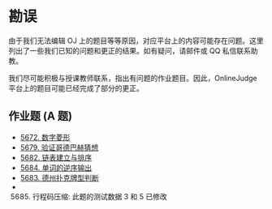 # 勘误

由于我们无法编辑 OJ 上的题目等等原因，对应平台上的内容可能存在问题。这里列出了一些我们已知的问题和更正的结果。如有疑问，请邮件或 QQ 私信联系助教。

我们尽可能积极与授课教师联系，指出有问题的作业题目。因此，OnlineJudge 平台上的题目可能已经完成了部分的更正。

## 作业题 (A 题)

- [5672. 数字菱形](5672.md)
- [5679. 验证哥德巴赫猜想](5679.md)
- [5682. 链表建立与排序](5682.md)
- [5684. 单词的逆序输出](5684.md)
- [5683. 德州扑克牌型判断](5683.md)
- 5685. ​行程码压缩: 此题的测试数据 3 和 5 已修改
